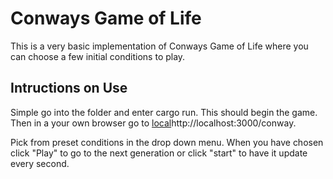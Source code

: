 # Conways Game of Life

This is a very basic implementation of Conways Game of Life where you can choose a few initial conditions to play.

## Intructions on Use

Simple go into the folder and enter cargo run. This should begin the game. Then in a your own browser go to [local](http://localhost:3000/conway)http://localhost:3000/conway.

Pick from preset conditions in the drop down menu. When you have chosen click "Play" to go to the next generation or click "start" to have it update every second.

